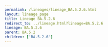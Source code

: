 ```yaml
---
permalink: /lineages/lineage_BA.5.2.6.html
layout: lineage_page
title: Lineage BA.5.2.6
redirect_to: ../lineage.html?lineage=BA.5.2.6
lineage: BA.5.2.6
parent: BA.5.2
children: ['BA.5.2.6']
---
```

